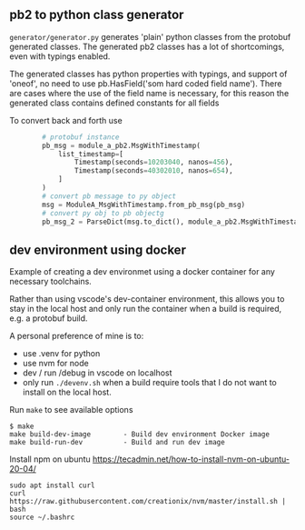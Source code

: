 ## pb2 to python class generator
`generator/generator.py` generates 'plain' python classes from the protobuf generated classes. The generated pb2 classes has a lot of shortcomings, even with typings enabled.  

The generated classes has python properties with typings, and support of 'oneof', no need to use pb.HasField('som hard coded field name').
There are cases where the use of the field name is necessary, for this reason the generated class contains defined constants for all fields

To convert back and forth use 
```python
		# protobuf instance
		pb_msg = module_a_pb2.MsgWithTimestamp(
			list_timestamp=[
				Timestamp(seconds=10203040, nanos=456),
				Timestamp(seconds=40302010, nanos=654),
			]
		)
		# convert pb message to py object
		msg = ModuleA_MsgWithTimestamp.from_pb_msg(pb_msg)
		# convert py obj to pb objectg
		pb_msg_2 = ParseDict(msg.to_dict(), module_a_pb2.MsgWithTimestamp())
```

## dev environment using docker 

Example of creating a dev environmet using a docker container for any necessary toolchains.  

Rather than using vscode's dev-container environment, this allows you to stay in the local host and only run the container when a build is required, e.g. a protobuf build.  

A personal preference of mine is to:
- use .venv for python
- use nvm for node
- dev / run /debug in vscode on localhost
- only run `./devenv.sh` when a build require tools that I do not want to install on the local host.

Run `make` to see available options

```
$ make
make build-dev-image        - Build dev environment Docker image
make build-run-dev          - Build and run dev image
```


Install npm on ubuntu https://tecadmin.net/how-to-install-nvm-on-ubuntu-20-04/
```
sudo apt install curl 
curl https://raw.githubusercontent.com/creationix/nvm/master/install.sh | bash
source ~/.bashrc
```